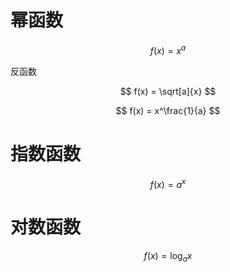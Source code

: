 # 幂函数
$$
f(x) = x^a
$$

反函数

$$
f(x) = \sqrt[a]{x}
$$

$$
f(x) = x^\frac{1}{a}
$$

# 指数函数

$$
  f(x) = a^x
$$

# 对数函数

$$
  f(x) = \log_a{x}
$$